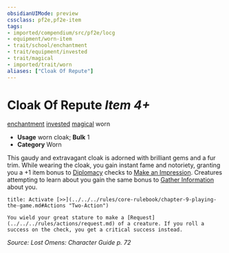 ```yaml
---
obsidianUIMode: preview
cssclass: pf2e,pf2e-item
tags:
- imported/compendium/src/pf2e/locg
- equipment/worn-item
- trait/school/enchantment
- trait/equipment/invested
- trait/magical
- imported/trait/worn
aliases: ["Cloak Of Repute"]
---
```

# Cloak Of Repute *Item 4+*  
[enchantment](enchantment.md)  [invested](invested.md)  [magical](magical.md)  worn  

- **Usage** worn cloak; **Bulk** 1
- **Category** Worn

This gaudy and extravagant cloak is adorned with brilliant gems and a fur trim. While wearing the cloak, you gain instant fame and notoriety, granting you a +1 item bonus to [Diplomacy](../../skills.md#Diplomacy) checks to [Make an Impression](make-an-impression.md). Creatures attempting to learn about you gain the same bonus to [Gather Information](gather-information.md) about you.

```ad-embed-ability
title: Activate [>>](../../../rules/core-rulebook/chapter-9-playing-the-game.md#Actions "Two-Action")

You wield your great stature to make a [Request](../../../rules/actions/request.md) of a creature. If you roll a success on the check, you get a critical success instead.
```

*Source: Lost Omens: Character Guide p. 72*
